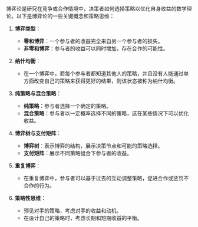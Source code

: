 博弈论是研究在竞争或合作情境中，决策者如何选择策略以优化自身收益的数学理论。以下是博弈论的一些关键概念和策略思维：

1. **博弈类型**：
   - **零和博弈**：一个参与者的收益完全来自另一个参与者的损失。
   - **非零和博弈**：参与者的收益可以同时增加，存在合作的可能性。

2. **纳什均衡**：
   - 在一个博弈中，若每个参与者都知道其他人的策略，并且没有人能通过单方面改变自己的策略来获得更好的结果，则该状态被称为纳什均衡。

3. **纯策略与混合策略**：
   - **纯策略**：参与者选择一个确定的策略。
   - **混合策略**：参与者以一定概率选择不同的策略，这在某些情况下可以优化收益。

4. **博弈树与支付矩阵**：
   - **博弈树**：表示博弈的结构，展示决策节点和可能的策略选择。
   - **支付矩阵**：展示不同策略组合下参与者的收益。

5. **重复博弈**：
   - 在重复博弈中，参与者可以基于过去的互动调整策略，促进合作或惩罚不合作的行为。

6. **策略性思维**：
   - 预见对手的策略，考虑对手的收益和动机。
   - 在设计自己的策略时，考虑长期和短期收益的平衡。

